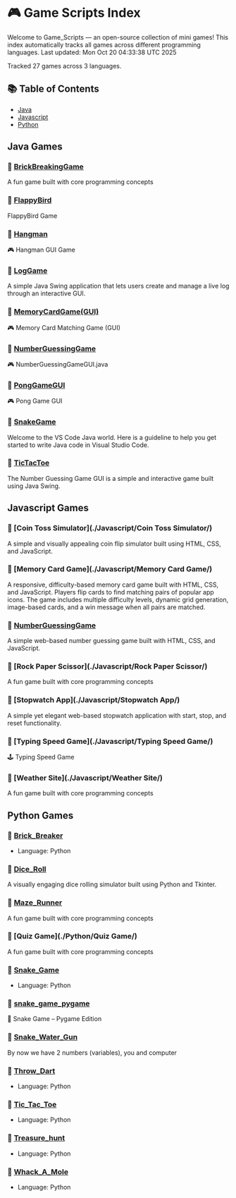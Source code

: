 # 🎮 Game Scripts Index

Welcome to Game_Scripts — an open-source collection of mini games!
This index automatically tracks all games across different programming languages.
Last updated: Mon Oct 20 04:33:38 UTC 2025

Tracked 27 games across 3 languages.

## 📚 Table of Contents
- [Java](#java-games)
- [Javascript](#javascript-games)
- [Python](#python-games)

## Java Games

### 🎯 [BrickBreakingGame](./Java/BrickBreakingGame/)
A fun game built with core programming concepts

### 🎯 [FlappyBird](./Java/FlappyBird/)
FlappyBird Game

### 🎯 [Hangman](./Java/Hangman/)
🎮 Hangman GUI Game

### 🎯 [LogGame](./Java/LogGame/)
A simple Java Swing application that lets users create and manage a live log through an interactive GUI.

### 🎯 [MemoryCardGame(GUI)](./Java/MemoryCardGame(GUI)/)
🎮 Memory Card Matching Game (GUI)

### 🎯 [NumberGuessingGame](./Java/NumberGuessingGame/)
🎮 NumberGuessingGameGUI.java

### 🎯 [PongGameGUI](./Java/PongGameGUI/)
🎮 Pong Game GUI

### 🎯 [SnakeGame](./Java/SnakeGame/)
Welcome to the VS Code Java world. Here is a guideline to help you get started to write Java code in Visual Studio Code.

### 🎯 [TicTacToe](./Java/TicTacToe/)
The Number Guessing Game GUI is a simple and interactive game built using Java Swing.

## Javascript Games

### 🎯 [Coin Toss Simulator](./Javascript/Coin Toss Simulator/)
A simple and visually appealing coin flip simulator built using HTML, CSS, and JavaScript.

### 🎯 [Memory Card Game](./Javascript/Memory Card Game/)
A responsive, difficulty-based memory card game built with HTML, CSS, and JavaScript. Players flip cards to find matching pairs of popular app icons. The game includes multiple difficulty levels, dynamic grid generation, image-based cards, and a win message when all pairs are matched.

### 🎯 [NumberGuessingGame](./Javascript/NumberGuessingGame/)
A simple web-based number guessing game built with HTML, CSS, and JavaScript.

### 🎯 [Rock Paper Scissor](./Javascript/Rock Paper Scissor/)
A fun game built with core programming concepts

### 🎯 [Stopwatch App](./Javascript/Stopwatch App/)
A simple yet elegant web-based stopwatch application with start, stop, and reset functionality.

### 🎯 [Typing Speed Game](./Javascript/Typing Speed Game/)
🕹️ Typing Speed Game

### 🎯 [Weather Site](./Javascript/Weather Site/)
A fun game built with core programming concepts

## Python Games

### 🎯 [Brick_Breaker](./Python/Brick_Breaker/)
- Language: Python

### 🎯 [Dice_Roll](./Python/Dice_Roll/)
A visually engaging dice rolling simulator built using Python and Tkinter.

### 🎯 [Maze_Runner](./Python/Maze_Runner/)
A fun game built with core programming concepts

### 🎯 [Quiz Game](./Python/Quiz Game/)
A fun game built with core programming concepts

### 🎯 [Snake_Game](./Python/Snake_Game/)
- Language: Python

### 🎯 [snake_game_pygame](./Python/snake_game_pygame/)
🐍 Snake Game – Pygame Edition

### 🎯 [Snake_Water_Gun](./Python/Snake_Water_Gun/)
By now we have 2 numbers (variables), you and computer

### 🎯 [Throw_Dart](./Python/Throw_Dart/)
- Language: Python

### 🎯 [Tic_Tac_Toe](./Python/Tic_Tac_Toe/)
- Language: Python

### 🎯 [Treasure_hunt](./Python/Treasure_hunt/)
- Language: Python

### 🎯 [Whack_A_Mole](./Python/Whack_A_Mole/)
- Language: Python
